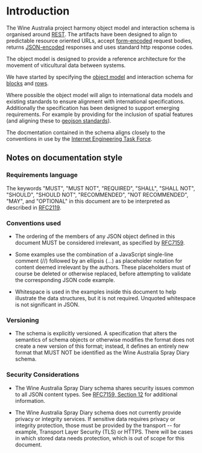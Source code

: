 # Introduction
The Wine Australia project harmony object model and interaction schema is organised around [REST](http://en.wikipedia.org/wiki/Representational_State_Transfer). The artifacts have been designed to align to predictable resource oriented URLs, accept [form-encoded](https://en.wikipedia.org/wiki/POST_(HTTP)#Use_for_submitting_web_forms) request bodies, returns [JSON-encoded](http://www.json.org/) responses and uses standard http response codes.

The object model is designed to provide a reference architecture for the movement of viticultural data between systems.

We have started by specifying the [object model](https://github.com/morethanmachines/project-harmony/blob/91115c89e3743c6d6e42381bba9c6886d723027e/specifications/block/data_model/data_model.png) and interaction schema for [blocks](https://github.com/morethanmachines/project-harmony/blob/develop/specifications/block/documents/block.md#block-draft) and [rows](https://github.com/morethanmachines/project-harmony/blob/develop/specifications/block/documents/row.md#vine-row-draft).

Where possible the object model will align to international data models and existing standards to ensure alignment with international specifications. Additionally the specification has been designed to support emerging requirements. For example by providing for the inclusion of spatial features (and aligning these to [geojson standards](https://geojson.org/)).

The docmentation contained in the schema aligns closely to the conventions in use by the [Internet Engineering Task Force](https://www.ietf.org/).

## Notes on documentation style
### Requirements language
The keywords "MUST", "MUST NOT", "REQUIRED", "SHALL", "SHALL NOT",
"SHOULD", "SHOULD NOT", "RECOMMENDED", "NOT RECOMMENDED", "MAY", and
"OPTIONAL" in this document are to be interpreted as described in
[RFC2119](https://datatracker.ietf.org/doc/html/rfc2119).

### Conventions used
* The ordering of the members of any JSON object defined in this
document MUST be considered irrelevant, as specified by [RFC7159](https://datatracker.ietf.org/doc/html/rfc7159).

* Some examples use the combination of a JavaScript single-line comment
(//) followed by an ellipsis (...) as placeholder notation for
content deemed irrelevant by the authors.  These placeholders must of
course be deleted or otherwise replaced, before attempting to
validate the corresponding JSON code example.

* Whitespace is used in the examples inside this document to help
illustrate the data structures, but it is not required.  Unquoted
whitespace is not significant in JSON.

### Versioning
* The schema is explicitly versioned. A specification that alters the
semantics of schema objects or otherwise modifies the format does
not create a new version of this format; instead, it defines an
entirely new format that MUST NOT be identified as the Wine Australia Spray Diary schema.

### Security Considerations
* The Wine Australia Spray Diary schema shares security issues common to all JSON content types.  See
[RFC7159, Section 12](https://datatracker.ietf.org/doc/html/rfc7159#section-12) for additional information. 

* The Wine Australia Spray Diary schema does not currently provide privacy or integrity services.  If sensitive data requires privacy or integrity protection, those must be provided by the transport -- for example, Transport Layer Security (TLS) or HTTPS.  There will be cases in which stored data needs protection,
which is out of scope for this document.
